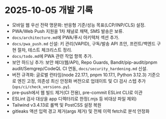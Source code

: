 # 2025-10-05 개발 기록

- 모바일 웹 우선 전략 명문화: 반응형 기준/성능 목표(LCP/INP/CLS) 설정.
- PWA/Web Push 지원을 1차 채널로 채택, SMS 발송은 보류.
- `docs/architecture.md`에 PWA/푸시 아키텍처 섹션 추가.
- `docs/pwa_push.md` 신설: 키 관리(VAPID), 구독/발송 API 초안, 프런트/백엔드 구현 절차, 테스트 체크리스트 정리.
- `docs/todo.md`에 PWA 관련 작업 항목 추가.
- 보안 하드닝 추가: 보안 헤더(웹/API), Repo Guards, Bandit/pip-audit/pnpm audit/Semgrep/CodeQL CI 연동, `docs/security_hardening.md` 신설.
- 버전 규격화: 글로벌 런타임(node 22.17.1, pnpm 10.17.1, Python 3.12.3) 기준으로 엔진 고정, 의존성 최신 안정화 버전으로 업데이트 및 CI 검사 스텝 추가(`ops/ci/check_versions.py`).
- pre-push에서 웹 빌드 제거(CI 전용), pre-commit ESLint CLI로 이관
- ESLint 검사 대상을 app 디렉터리로 한정(.mjs 등 비대상 파일 제외)
- Tailwind v3.4.13로 롤백 및 PostCSS 설정 복원
- gitleaks 액션 입력 경고 제거(args 제거) 및 전체 이력 fetch로 분석 안정화
